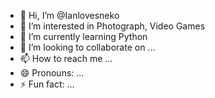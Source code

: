 - 👋 Hi, I’m @Ianlovesneko
- 👀 I’m interested in Photograph, Video Games
- 🌱 I’m currently learning Python
- 💞️ I’m looking to collaborate on ...
- 📫 How to reach me ...
- 😄 Pronouns: ...
- ⚡ Fun fact: ...

<!---
Ianlovesneko/Ianlovesneko is a ✨ special ✨ repository because its `README.md` (this file) appears on your GitHub profile.
You can click the Preview link to take a look at your changes.
--->
